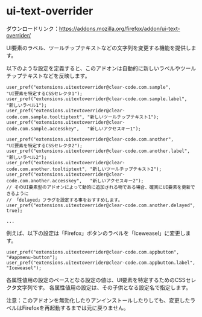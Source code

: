 ui-text-overrider
=================

ダウンロードリンク：https://addons.mozilla.org/firefox/addon/ui-text-overrider/

UI要素のラベル、ツールチップテキストなどの文字列を変更する機能を提供します。

以下のような設定を定義すると、このアドオンは自動的に新しいラベルやツールチップテキストなどを反映します。

    user_pref("extensions.uitextoverrider@clear-code.com.sample",             "UI要素を特定するCSSセレクタ1");
    user_pref("extensions.uitextoverrider@clear-code.com.sample.label",       "新しいラベル1");
    user_pref("extensions.uitextoverrider@clear-code.com.sample.tooltiptext", "新しいツールチップテキスト1");
    user_pref("extensions.uitextoverrider@clear-code.com.sample.accesskey",   "新しいアクセスキー1");
    
    user_pref("extensions.uitextoverrider@clear-code.com.another",             "UI要素を特定するCSSセレクタ2");
    user_pref("extensions.uitextoverrider@clear-code.com.another.label",       "新しいラベル2");
    user_pref("extensions.uitextoverrider@clear-code.com.another.tooltiptext", "新しいツールチップテキスト2");
    user_pref("extensions.uitextoverrider@clear-code.com.another.accesskey",   "新しいアクセスキー2");
    // そのUI要素型のアドオンによって動的に追加される物である場合、確実にUI要素を更新できるように
    // 「delayed」フラグを設定する事をおすすめします。 
    user_pref("extensions.uitextoverrider@clear-code.com.another.delayed",     true);
    
    ...

例えば、以下の設定は「Firefox」ボタンのラベルを「Iceweasel」に変更します。

    user_pref("extensions.uitextoverrider@clear-code.com.appbutton",       "#appmenu-button");
    user_pref("extensions.uitextoverrider@clear-code.com.appbutton.label", "Iceweasel");

各属性値用の設定のベースとなる設定の値は、UI要素を特定するためのCSSセレクタ文字列です。
各属性値用の設定は、その子供となる設定名で指定します。

注意：このアドオンを無効化したりアンインストールしたりしても、変更したラベルはFirefoxを再起動するまでは元に戻りません。
